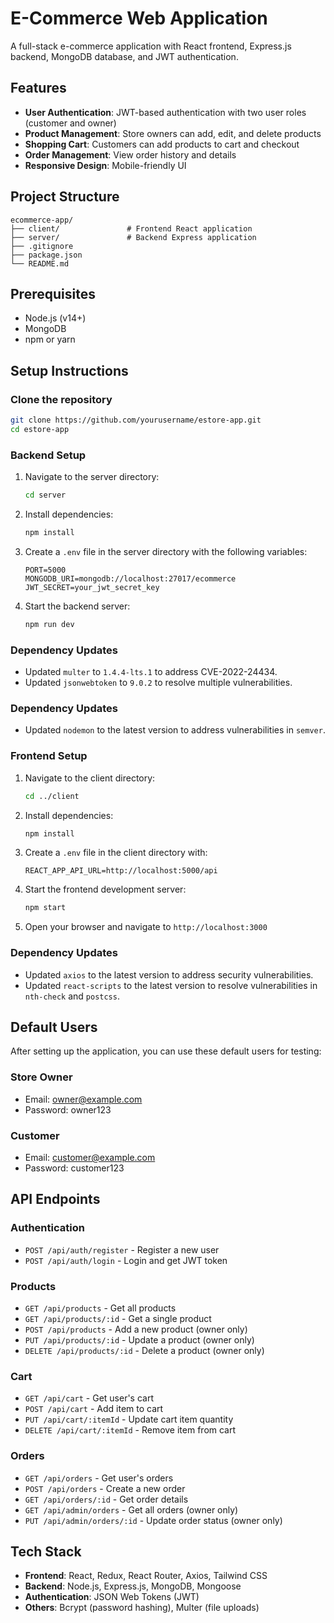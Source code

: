 # E-Commerce Web Application

A full-stack e-commerce application with React frontend, Express.js backend, MongoDB database, and JWT authentication.

## Features

- **User Authentication**: JWT-based authentication with two user roles (customer and owner)
- **Product Management**: Store owners can add, edit, and delete products
- **Shopping Cart**: Customers can add products to cart and checkout
- **Order Management**: View order history and details
- **Responsive Design**: Mobile-friendly UI

## Project Structure

```
ecommerce-app/
├── client/               # Frontend React application
├── server/               # Backend Express application
├── .gitignore
├── package.json
└── README.md
```

## Prerequisites

- Node.js (v14+)
- MongoDB
- npm or yarn

## Setup Instructions

### Clone the repository

```bash
git clone https://github.com/yourusername/estore-app.git
cd estore-app
```

### Backend Setup

1. Navigate to the server directory:

   ```bash
   cd server
   ```

2. Install dependencies:

   ```bash
   npm install
   ```

3. Create a `.env` file in the server directory with the following variables:

   ```
   PORT=5000
   MONGODB_URI=mongodb://localhost:27017/ecommerce
   JWT_SECRET=your_jwt_secret_key
   ```

4. Start the backend server:
   ```bash
   npm run dev
   ```

### Dependency Updates

- Updated `multer` to `1.4.4-lts.1` to address CVE-2022-24434.
- Updated `jsonwebtoken` to `9.0.2` to resolve multiple vulnerabilities.

### Dependency Updates

- Updated `nodemon` to the latest version to address vulnerabilities in `semver`.

### Frontend Setup

1. Navigate to the client directory:

   ```bash
   cd ../client
   ```

2. Install dependencies:

   ```bash
   npm install
   ```

3. Create a `.env` file in the client directory with:

   ```
   REACT_APP_API_URL=http://localhost:5000/api
   ```

4. Start the frontend development server:

   ```bash
   npm start
   ```

5. Open your browser and navigate to `http://localhost:3000`

### Dependency Updates

- Updated `axios` to the latest version to address security vulnerabilities.
- Updated `react-scripts` to the latest version to resolve vulnerabilities in `nth-check` and `postcss`.

## Default Users

After setting up the application, you can use these default users for testing:

### Store Owner

- Email: owner@example.com
- Password: owner123

### Customer

- Email: customer@example.com
- Password: customer123

## API Endpoints

### Authentication

- `POST /api/auth/register` - Register a new user
- `POST /api/auth/login` - Login and get JWT token

### Products

- `GET /api/products` - Get all products
- `GET /api/products/:id` - Get a single product
- `POST /api/products` - Add a new product (owner only)
- `PUT /api/products/:id` - Update a product (owner only)
- `DELETE /api/products/:id` - Delete a product (owner only)

### Cart

- `GET /api/cart` - Get user's cart
- `POST /api/cart` - Add item to cart
- `PUT /api/cart/:itemId` - Update cart item quantity
- `DELETE /api/cart/:itemId` - Remove item from cart

### Orders

- `GET /api/orders` - Get user's orders
- `POST /api/orders` - Create a new order
- `GET /api/orders/:id` - Get order details
- `GET /api/admin/orders` - Get all orders (owner only)
- `PUT /api/admin/orders/:id` - Update order status (owner only)

## Tech Stack

- **Frontend**: React, Redux, React Router, Axios, Tailwind CSS
- **Backend**: Node.js, Express.js, MongoDB, Mongoose
- **Authentication**: JSON Web Tokens (JWT)
- **Others**: Bcrypt (password hashing), Multer (file uploads)
